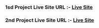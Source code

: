 ### 1sd Project Live Site URL :- [Live Site](https://birthday-reminder-singh.netlify.app/)

### 2nd Project Live Site URL :- [Live Site](https://tours-singh.netlify.app)
